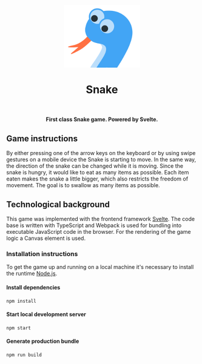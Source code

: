<h1 align="center">
  <br>
    <img src="./src/img/logo.png" alt="Game logo" width="200">
  <br><br>
  Snake
  <br>
  <br>
</h1>

<h4 align="center">First class Snake game. Powered by Svelte.</h4>

## Game instructions

By either pressing one of the arrow keys on the keyboard or by using swipe gestures on a mobile device the Snake is starting to move. In the same way, the direction of the snake can be changed while it is moving. Since the snake is hungry, it would like to eat as many items as possible. Each item eaten makes the snake a little bigger, which also restricts the freedom of movement. The goal is to swallow as many items as possible.

## Technological background

This game was implemented with the frontend framework [Svelte](https://svelte.dev/). The code base is written with TypeScript and Webpack is used for bundling into executable JavaScript code in the browser. For the rendering of the game logic a Canvas element is used.

### Installation instructions

To get the game up and running on a local machine it's necessary to install the runtime [Node.js](https://nodejs.org/en/).

#### Install dependencies

```
npm install
```

#### Start local development server

```
npm start
```

#### Generate production bundle

```
npm run build
```
